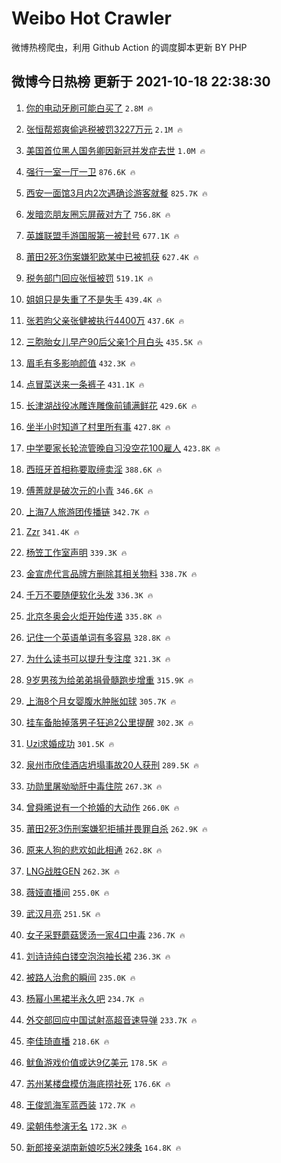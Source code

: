 # Weibo Hot Crawler 



微博热榜爬虫，利用 Github Action 的调度脚本更新 BY PHP 


## 微博今日热榜 更新于 2021-10-18 22:38:30 
1. [你的电动牙刷可能白买了](https://s.weibo.com/weibo?q=%23%E4%BD%A0%E7%9A%84%E7%94%B5%E5%8A%A8%E7%89%99%E5%88%B7%E5%8F%AF%E8%83%BD%E7%99%BD%E4%B9%B0%E4%BA%86%23&Refer=top) `2.8M 🔥` 

1. [张恒帮郑爽偷逃税被罚3227万元](https://s.weibo.com/weibo?q=%23%E5%BC%A0%E6%81%92%E5%B8%AE%E9%83%91%E7%88%BD%E5%81%B7%E9%80%83%E7%A8%8E%E8%A2%AB%E7%BD%9A3227%E4%B8%87%E5%85%83%23&Refer=top) `2.1M 🔥` 

1. [美国首位黑人国务卿因新冠并发症去世](https://s.weibo.com/weibo?q=%23%E7%BE%8E%E5%9B%BD%E9%A6%96%E4%BD%8D%E9%BB%91%E4%BA%BA%E5%9B%BD%E5%8A%A1%E5%8D%BF%E5%9B%A0%E6%96%B0%E5%86%A0%E5%B9%B6%E5%8F%91%E7%97%87%E5%8E%BB%E4%B8%96%23&Refer=top) `1.0M 🔥` 

1. [强行一室一厅一卫](https://s.weibo.com/weibo?q=%23%E5%BC%BA%E8%A1%8C%E4%B8%80%E5%AE%A4%E4%B8%80%E5%8E%85%E4%B8%80%E5%8D%AB%23&Refer=top) `876.6K 🔥` 

1. [西安一面馆3月内2次遇确诊游客就餐](https://s.weibo.com/weibo?q=%23%E8%A5%BF%E5%AE%89%E4%B8%80%E9%9D%A2%E9%A6%863%E6%9C%88%E5%86%852%E6%AC%A1%E9%81%87%E7%A1%AE%E8%AF%8A%E6%B8%B8%E5%AE%A2%E5%B0%B1%E9%A4%90%23&Refer=top) `825.7K 🔥` 

1. [发暗恋朋友圈忘屏蔽对方了](https://s.weibo.com/weibo?q=%23%E5%8F%91%E6%9A%97%E6%81%8B%E6%9C%8B%E5%8F%8B%E5%9C%88%E5%BF%98%E5%B1%8F%E8%94%BD%E5%AF%B9%E6%96%B9%E4%BA%86%23&Refer=top) `756.8K 🔥` 

1. [英雄联盟手游国服第一被封号](https://s.weibo.com/weibo?q=%23%E8%8B%B1%E9%9B%84%E8%81%94%E7%9B%9F%E6%89%8B%E6%B8%B8%E5%9B%BD%E6%9C%8D%E7%AC%AC%E4%B8%80%E8%A2%AB%E5%B0%81%E5%8F%B7%23&Refer=top) `677.1K 🔥` 

1. [莆田2死3伤案嫌犯欧某中已被抓获](https://s.weibo.com/weibo?q=%23%E8%8E%86%E7%94%B02%E6%AD%BB3%E4%BC%A4%E6%A1%88%E5%AB%8C%E7%8A%AF%E6%AC%A7%E6%9F%90%E4%B8%AD%E5%B7%B2%E8%A2%AB%E6%8A%93%E8%8E%B7%23&Refer=top) `627.4K 🔥` 

1. [税务部门回应张恒被罚](https://s.weibo.com/weibo?q=%23%E7%A8%8E%E5%8A%A1%E9%83%A8%E9%97%A8%E5%9B%9E%E5%BA%94%E5%BC%A0%E6%81%92%E8%A2%AB%E7%BD%9A%23&Refer=top) `519.1K 🔥` 

1. [姐姐只是失重了不是失手](https://s.weibo.com/weibo?q=%23%E5%A7%90%E5%A7%90%E5%8F%AA%E6%98%AF%E5%A4%B1%E9%87%8D%E4%BA%86%E4%B8%8D%E6%98%AF%E5%A4%B1%E6%89%8B%23&Refer=top) `439.4K 🔥` 

1. [张若昀父亲张健被执行4400万](https://s.weibo.com/weibo?q=%23%E5%BC%A0%E8%8B%A5%E6%98%80%E7%88%B6%E4%BA%B2%E5%BC%A0%E5%81%A5%E8%A2%AB%E6%89%A7%E8%A1%8C4400%E4%B8%87%23&Refer=top) `437.6K 🔥` 

1. [三胞胎女儿早产90后父亲1个月白头](https://s.weibo.com/weibo?q=%23%E4%B8%89%E8%83%9E%E8%83%8E%E5%A5%B3%E5%84%BF%E6%97%A9%E4%BA%A790%E5%90%8E%E7%88%B6%E4%BA%B21%E4%B8%AA%E6%9C%88%E7%99%BD%E5%A4%B4%23&Refer=top) `435.5K 🔥` 

1. [眉毛有多影响颜值](https://s.weibo.com/weibo?q=%23%E7%9C%89%E6%AF%9B%E6%9C%89%E5%A4%9A%E5%BD%B1%E5%93%8D%E9%A2%9C%E5%80%BC%23&Refer=top) `432.3K 🔥` 

1. [点冒菜送来一条裤子](https://s.weibo.com/weibo?q=%23%E7%82%B9%E5%86%92%E8%8F%9C%E9%80%81%E6%9D%A5%E4%B8%80%E6%9D%A1%E8%A3%A4%E5%AD%90%23&Refer=top) `431.1K 🔥` 

1. [长津湖战役冰雕连雕像前铺满鲜花](https://s.weibo.com/weibo?q=%23%E9%95%BF%E6%B4%A5%E6%B9%96%E6%88%98%E5%BD%B9%E5%86%B0%E9%9B%95%E8%BF%9E%E9%9B%95%E5%83%8F%E5%89%8D%E9%93%BA%E6%BB%A1%E9%B2%9C%E8%8A%B1%23&Refer=top) `429.6K 🔥` 

1. [坐半小时知道了村里所有事](https://s.weibo.com/weibo?q=%23%E5%9D%90%E5%8D%8A%E5%B0%8F%E6%97%B6%E7%9F%A5%E9%81%93%E4%BA%86%E6%9D%91%E9%87%8C%E6%89%80%E6%9C%89%E4%BA%8B%23&Refer=top) `427.8K 🔥` 

1. [中学要家长轮流管晚自习没空花100雇人](https://s.weibo.com/weibo?q=%23%E4%B8%AD%E5%AD%A6%E8%A6%81%E5%AE%B6%E9%95%BF%E8%BD%AE%E6%B5%81%E7%AE%A1%E6%99%9A%E8%87%AA%E4%B9%A0%E6%B2%A1%E7%A9%BA%E8%8A%B1100%E9%9B%87%E4%BA%BA%23&Refer=top) `423.8K 🔥` 

1. [西班牙首相称要取缔卖淫](https://s.weibo.com/weibo?q=%23%E8%A5%BF%E7%8F%AD%E7%89%99%E9%A6%96%E7%9B%B8%E7%A7%B0%E8%A6%81%E5%8F%96%E7%BC%94%E5%8D%96%E6%B7%AB%23&Refer=top) `388.6K 🔥` 

1. [傅菁就是破次元的小青](https://s.weibo.com/weibo?q=%23%E5%82%85%E8%8F%81%E5%B0%B1%E6%98%AF%E7%A0%B4%E6%AC%A1%E5%85%83%E7%9A%84%E5%B0%8F%E9%9D%92%23&Refer=top) `346.6K 🔥` 

1. [上海7人旅游团传播链](https://s.weibo.com/weibo?q=%23%E4%B8%8A%E6%B5%B77%E4%BA%BA%E6%97%85%E6%B8%B8%E5%9B%A2%E4%BC%A0%E6%92%AD%E9%93%BE%23&Refer=top) `342.7K 🔥` 

1. [Zzr](https://s.weibo.com/weibo?q=Zzr&Refer=top) `341.4K 🔥` 

1. [杨笠工作室声明](https://s.weibo.com/weibo?q=%23%E6%9D%A8%E7%AC%A0%E5%B7%A5%E4%BD%9C%E5%AE%A4%E5%A3%B0%E6%98%8E%23&Refer=top) `339.3K 🔥` 

1. [金宣虎代言品牌方删除其相关物料](https://s.weibo.com/weibo?q=%23%E9%87%91%E5%AE%A3%E8%99%8E%E4%BB%A3%E8%A8%80%E5%93%81%E7%89%8C%E6%96%B9%E5%88%A0%E9%99%A4%E5%85%B6%E7%9B%B8%E5%85%B3%E7%89%A9%E6%96%99%23&Refer=top) `338.7K 🔥` 

1. [千万不要随便软化头发](https://s.weibo.com/weibo?q=%23%E5%8D%83%E4%B8%87%E4%B8%8D%E8%A6%81%E9%9A%8F%E4%BE%BF%E8%BD%AF%E5%8C%96%E5%A4%B4%E5%8F%91%23&Refer=top) `336.3K 🔥` 

1. [北京冬奥会火炬开始传递](https://s.weibo.com/weibo?q=%23%E5%8C%97%E4%BA%AC%E5%86%AC%E5%A5%A5%E4%BC%9A%E7%81%AB%E7%82%AC%E5%BC%80%E5%A7%8B%E4%BC%A0%E9%80%92%23&Refer=top) `335.8K 🔥` 

1. [记住一个英语单词有多容易](https://s.weibo.com/weibo?q=%23%E8%AE%B0%E4%BD%8F%E4%B8%80%E4%B8%AA%E8%8B%B1%E8%AF%AD%E5%8D%95%E8%AF%8D%E6%9C%89%E5%A4%9A%E5%AE%B9%E6%98%93%23&Refer=top) `328.8K 🔥` 

1. [为什么读书可以提升专注度](https://s.weibo.com/weibo?q=%23%E4%B8%BA%E4%BB%80%E4%B9%88%E8%AF%BB%E4%B9%A6%E5%8F%AF%E4%BB%A5%E6%8F%90%E5%8D%87%E4%B8%93%E6%B3%A8%E5%BA%A6%23&Refer=top) `321.3K 🔥` 

1. [9岁男孩为给弟弟捐骨髓跑步增重](https://s.weibo.com/weibo?q=%239%E5%B2%81%E7%94%B7%E5%AD%A9%E4%B8%BA%E7%BB%99%E5%BC%9F%E5%BC%9F%E6%8D%90%E9%AA%A8%E9%AB%93%E8%B7%91%E6%AD%A5%E5%A2%9E%E9%87%8D%23&Refer=top) `315.9K 🔥` 

1. [上海8个月女婴腹水肿胀如球](https://s.weibo.com/weibo?q=%23%E4%B8%8A%E6%B5%B78%E4%B8%AA%E6%9C%88%E5%A5%B3%E5%A9%B4%E8%85%B9%E6%B0%B4%E8%82%BF%E8%83%80%E5%A6%82%E7%90%83%23&Refer=top) `305.7K 🔥` 

1. [挂车备胎掉落男子狂追2公里提醒](https://s.weibo.com/weibo?q=%23%E6%8C%82%E8%BD%A6%E5%A4%87%E8%83%8E%E6%8E%89%E8%90%BD%E7%94%B7%E5%AD%90%E7%8B%82%E8%BF%BD2%E5%85%AC%E9%87%8C%E6%8F%90%E9%86%92%23&Refer=top) `302.3K 🔥` 

1. [Uzi求婚成功](https://s.weibo.com/weibo?q=%23Uzi%E6%B1%82%E5%A9%9A%E6%88%90%E5%8A%9F%23&Refer=top) `301.5K 🔥` 

1. [泉州市欣佳酒店坍塌事故20人获刑](https://s.weibo.com/weibo?q=%23%E6%B3%89%E5%B7%9E%E5%B8%82%E6%AC%A3%E4%BD%B3%E9%85%92%E5%BA%97%E5%9D%8D%E5%A1%8C%E4%BA%8B%E6%95%8520%E4%BA%BA%E8%8E%B7%E5%88%91%23&Refer=top) `289.5K 🔥` 

1. [功勋里屠呦呦肝中毒住院](https://s.weibo.com/weibo?q=%23%E5%8A%9F%E5%8B%8B%E9%87%8C%E5%B1%A0%E5%91%A6%E5%91%A6%E8%82%9D%E4%B8%AD%E6%AF%92%E4%BD%8F%E9%99%A2%23&Refer=top) `267.3K 🔥` 

1. [曾舜晞说有一个抢婚的大动作](https://s.weibo.com/weibo?q=%23%E6%9B%BE%E8%88%9C%E6%99%9E%E8%AF%B4%E6%9C%89%E4%B8%80%E4%B8%AA%E6%8A%A2%E5%A9%9A%E7%9A%84%E5%A4%A7%E5%8A%A8%E4%BD%9C%23&Refer=top) `266.0K 🔥` 

1. [莆田2死3伤刑案嫌犯拒捕并畏罪自杀](https://s.weibo.com/weibo?q=%23%E8%8E%86%E7%94%B02%E6%AD%BB3%E4%BC%A4%E5%88%91%E6%A1%88%E5%AB%8C%E7%8A%AF%E6%8B%92%E6%8D%95%E5%B9%B6%E7%95%8F%E7%BD%AA%E8%87%AA%E6%9D%80%23&Refer=top) `262.9K 🔥` 

1. [原来人狗的悲欢如此相通](https://s.weibo.com/weibo?q=%23%E5%8E%9F%E6%9D%A5%E4%BA%BA%E7%8B%97%E7%9A%84%E6%82%B2%E6%AC%A2%E5%A6%82%E6%AD%A4%E7%9B%B8%E9%80%9A%23&Refer=top) `262.8K 🔥` 

1. [LNG战胜GEN](https://s.weibo.com/weibo?q=%23LNG%E6%88%98%E8%83%9CGEN%23&Refer=top) `262.3K 🔥` 

1. [薇娅直播间](https://s.weibo.com/weibo?q=%23%E8%96%87%E5%A8%85%E7%9B%B4%E6%92%AD%E9%97%B4%23&Refer=top) `255.0K 🔥` 

1. [武汉月亮](https://s.weibo.com/weibo?q=%E6%AD%A6%E6%B1%89%E6%9C%88%E4%BA%AE&Refer=top) `251.5K 🔥` 

1. [女子采野蘑菇煲汤一家4口中毒](https://s.weibo.com/weibo?q=%23%E5%A5%B3%E5%AD%90%E9%87%87%E9%87%8E%E8%98%91%E8%8F%87%E7%85%B2%E6%B1%A4%E4%B8%80%E5%AE%B64%E5%8F%A3%E4%B8%AD%E6%AF%92%23&Refer=top) `236.7K 🔥` 

1. [刘诗诗纯白镂空泡泡袖长裙](https://s.weibo.com/weibo?q=%23%E5%88%98%E8%AF%97%E8%AF%97%E7%BA%AF%E7%99%BD%E9%95%82%E7%A9%BA%E6%B3%A1%E6%B3%A1%E8%A2%96%E9%95%BF%E8%A3%99%23&Refer=top) `236.3K 🔥` 

1. [被路人治愈的瞬间](https://s.weibo.com/weibo?q=%23%E8%A2%AB%E8%B7%AF%E4%BA%BA%E6%B2%BB%E6%84%88%E7%9A%84%E7%9E%AC%E9%97%B4%23&Refer=top) `235.0K 🔥` 

1. [杨幂小黑裙半永久吧](https://s.weibo.com/weibo?q=%23%E6%9D%A8%E5%B9%82%E5%B0%8F%E9%BB%91%E8%A3%99%E5%8D%8A%E6%B0%B8%E4%B9%85%E5%90%A7%23&Refer=top) `234.7K 🔥` 

1. [外交部回应中国试射高超音速导弹](https://s.weibo.com/weibo?q=%23%E5%A4%96%E4%BA%A4%E9%83%A8%E5%9B%9E%E5%BA%94%E4%B8%AD%E5%9B%BD%E8%AF%95%E5%B0%84%E9%AB%98%E8%B6%85%E9%9F%B3%E9%80%9F%E5%AF%BC%E5%BC%B9%23&Refer=top) `233.7K 🔥` 

1. [李佳琦直播](https://s.weibo.com/weibo?q=%23%E6%9D%8E%E4%BD%B3%E7%90%A6%E7%9B%B4%E6%92%AD%23&Refer=top) `218.6K 🔥` 

1. [鱿鱼游戏价值或达9亿美元](https://s.weibo.com/weibo?q=%23%E9%B1%BF%E9%B1%BC%E6%B8%B8%E6%88%8F%E4%BB%B7%E5%80%BC%E6%88%96%E8%BE%BE9%E4%BA%BF%E7%BE%8E%E5%85%83%23&Refer=top) `178.5K 🔥` 

1. [苏州某楼盘模仿海底捞社死](https://s.weibo.com/weibo?q=%23%E8%8B%8F%E5%B7%9E%E6%9F%90%E6%A5%BC%E7%9B%98%E6%A8%A1%E4%BB%BF%E6%B5%B7%E5%BA%95%E6%8D%9E%E7%A4%BE%E6%AD%BB%23&Refer=top) `176.6K 🔥` 

1. [王俊凯海军蓝西装](https://s.weibo.com/weibo?q=%23%E7%8E%8B%E4%BF%8A%E5%87%AF%E6%B5%B7%E5%86%9B%E8%93%9D%E8%A5%BF%E8%A3%85%23&Refer=top) `172.7K 🔥` 

1. [梁朝伟参演无名](https://s.weibo.com/weibo?q=%23%E6%A2%81%E6%9C%9D%E4%BC%9F%E5%8F%82%E6%BC%94%E6%97%A0%E5%90%8D%23&Refer=top) `172.3K 🔥` 

1. [新郎接亲湖南新娘吃5米2辣条](https://s.weibo.com/weibo?q=%23%E6%96%B0%E9%83%8E%E6%8E%A5%E4%BA%B2%E6%B9%96%E5%8D%97%E6%96%B0%E5%A8%98%E5%90%835%E7%B1%B32%E8%BE%A3%E6%9D%A1%23&Refer=top) `164.8K 🔥` 

